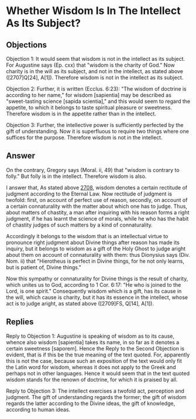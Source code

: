 # Whether Wisdom Is In The Intellect As Its Subject?

## Objections

Objection 1: It would seem that wisdom is not in the intellect as its subject. For Augustine says (Ep. cxx) that "wisdom is the charity of God." Now charity is in the will as its subject, and not in the intellect, as stated above ([2707]Q[24], A[1]). Therefore wisdom is not in the intellect as its subject.

Objection 2: Further, it is written (Ecclus. 6:23): "The wisdom of doctrine is according to her name," for wisdom [sapientia] may be described as "sweet-tasting science [sapida scientia]," and this would seem to regard the appetite, to which it belongs to taste spiritual pleasure or sweetness. Therefore wisdom is in the appetite rather than in the intellect.

Objection 3: Further, the intellective power is sufficiently perfected by the gift of understanding. Now it is superfluous to require two things where one suffices for the purpose. Therefore wisdom is not in the intellect.

## Answer

On the contrary, Gregory says (Moral. ii, 49) that "wisdom is contrary to folly." But folly is in the intellect. Therefore wisdom is also.

I answer that, As stated above [2708](A[1]), wisdom denotes a certain rectitude of judgment according to the Eternal Law. Now rectitude of judgment is twofold: first, on account of perfect use of reason, secondly, on account of a certain connaturality with the matter about which one has to judge. Thus, about matters of chastity, a man after inquiring with his reason forms a right judgment, if he has learnt the science of morals, while he who has the habit of chastity judges of such matters by a kind of connaturality.

Accordingly it belongs to the wisdom that is an intellectual virtue to pronounce right judgment about Divine things after reason has made its inquiry, but it belongs to wisdom as a gift of the Holy Ghost to judge aright about them on account of connaturality with them: thus Dionysius says (Div. Nom. ii) that "Hierotheus is perfect in Divine things, for he not only learns, but is patient of, Divine things."

Now this sympathy or connaturality for Divine things is the result of charity, which unites us to God, according to 1 Cor. 6:17: "He who is joined to the Lord, is one spirit." Consequently wisdom which is a gift, has its cause in the will, which cause is charity, but it has its essence in the intellect, whose act is to judge aright, as stated above ([2709]FS, Q[14], A[1]).

## Replies

Reply to Objection 1: Augustine is speaking of wisdom as to its cause, whence also wisdom [sapientia] takes its name, in so far as it denotes a certain sweetness [saporem]. Hence the Reply to the Second Objection is evident, that is if this be the true meaning of the text quoted. For, apparently this is not the case, because such an exposition of the text would only fit the Latin word for wisdom, whereas it does not apply to the Greek and perhaps not in other languages. Hence it would seem that in the text quoted wisdom stands for the renown of doctrine, for which it is praised by all.

Reply to Objection 3: The intellect exercises a twofold act, perception and judgment. The gift of understanding regards the former; the gift of wisdom regards the latter according to the Divine ideas, the gift of knowledge, according to human ideas.